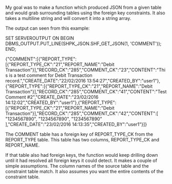My goal was to make a function which produced JSON from a given table and would grab surrounding tables using the foreign key constraints. It also takes a multiline string and will convert it into a string array. 

The output can seen from this example:

SET SERVEROUTPUT ON
BEGIN
  DBMS_OUTPUT.PUT_LINE(SHPK_JSON.SHF_GET_JSON(1, 'COMMENT'));
END;

{"COMMENT":[{"REPORT_TYPE":[{"REPORT_TYPE_CK":"21","REPORT_NAME":"Debit Transaction"}],"RECORD_CK":"285","COMMENT_CK":"23","CONTENT":"This is a test comment for Debit Transaction record.","CREATE_DATE":"22/02/2016 13:54:27","CREATED_BY":"user1"},{"REPORT_TYPE":[{"REPORT_TYPE_CK":"21","REPORT_NAME":"Debit Transaction"}],"RECORD_CK":"285","COMMENT_CK":"41","CONTENT":"Test Comment #2","CREATE_DATE":"23/02/2016 14:12:02","CREATED_BY":"user1"},{"REPORT_TYPE":[{"REPORT_TYPE_CK":"21","REPORT_NAME":"Debit Transaction"}],"RECORD_CK":"285","COMMENT_CK":"42","CONTENT":[ "1234567890", "1234567890", "1234567890" ],"CREATE_DATE":"23/02/2016 14:13:35","CREATED_BY":"user1"}]}

The COMMENT table has a foreign key of REPORT_TYPE_CK from the REPORT_TYPE table. This table has two columns, REPORT_TYPE_CK and REPORT_NAME.

If that table also had foreign keys, the function would keep drilling down until it had resolved all foreign keys it could detect. 
It makes a couple of simple assumptions. The column names of the source table and the constraint table match. It also assumes you want the entire contents of the constraint table. 
